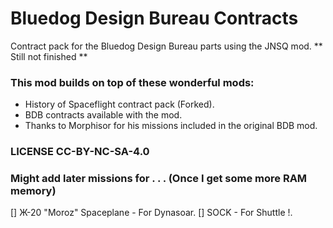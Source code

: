 # Bluedog Design Bureau Contracts 
Contract pack for the Bluedog Design Bureau parts using the JNSQ mod.
** Still not finished **

### This mod builds on top of these wonderful mods:
* History of Spaceflight contract pack (Forked).
* BDB contracts available with the mod.
* Thanks to Morphisor for his missions included in the original BDB mod.
### LICENSE CC-BY-NC-SA-4.0

### Might add later missions for . . . (Once I get some more RAM memory)
[] Ж-20 "Moroz" Spaceplane - For Dynasoar.
[] SOCK - For Shuttle !.
